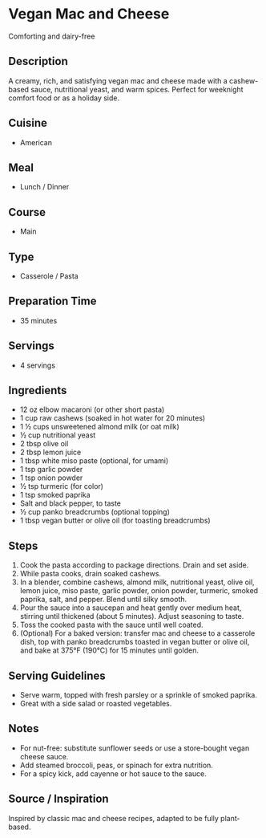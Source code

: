 # Vegan Mac and Cheese
Comforting and dairy-free

## Description
A creamy, rich, and satisfying vegan mac and cheese made with a cashew-based sauce, nutritional yeast, and warm spices. Perfect for weeknight comfort food or as a holiday side.

## Cuisine
- American

## Meal
- Lunch / Dinner

## Course
- Main

## Type
- Casserole / Pasta

## Preparation Time
- 35 minutes

## Servings
- 4 servings

## Ingredients
- 12 oz elbow macaroni (or other short pasta)
- 1 cup raw cashews (soaked in hot water for 20 minutes)
- 1 ½ cups unsweetened almond milk (or oat milk)
- ½ cup nutritional yeast
- 2 tbsp olive oil
- 2 tbsp lemon juice
- 1 tbsp white miso paste (optional, for umami)
- 1 tsp garlic powder
- 1 tsp onion powder
- ½ tsp turmeric (for color)
- 1 tsp smoked paprika
- Salt and black pepper, to taste
- ½ cup panko breadcrumbs (optional topping)
- 1 tbsp vegan butter or olive oil (for toasting breadcrumbs)

## Steps  
1. Cook the pasta according to package directions. Drain and set aside.  
2. While pasta cooks, drain soaked cashews.  
3. In a blender, combine cashews, almond milk, nutritional yeast, olive oil, lemon juice, miso paste, garlic powder, onion powder, turmeric, smoked paprika, salt, and pepper. Blend until silky smooth.  
4. Pour the sauce into a saucepan and heat gently over medium heat, stirring until thickened (about 5 minutes). Adjust seasoning to taste.  
5. Toss the cooked pasta with the sauce until well coated.  
6. (Optional) For a baked version: transfer mac and cheese to a casserole dish, top with panko breadcrumbs toasted in vegan butter or olive oil, and bake at 375°F (190°C) for 15 minutes until golden.  

## Serving Guidelines
- Serve warm, topped with fresh parsley or a sprinkle of smoked paprika.  
- Great with a side salad or roasted vegetables.  

## Notes  
- For nut-free: substitute sunflower seeds or use a store-bought vegan cheese sauce.  
- Add steamed broccoli, peas, or spinach for extra nutrition.  
- For a spicy kick, add cayenne or hot sauce to the sauce.  

## Source / Inspiration  
Inspired by classic mac and cheese recipes, adapted to be fully plant-based.
